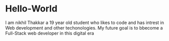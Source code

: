 # Hello-World

I am nikhil Thakkar a 19 year old student who likes to code and has intrest in Web development and other techonologies. My future goal is to bbecome a Full-Stack web developer in this digital era
